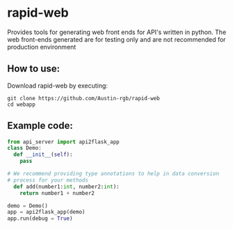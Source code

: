 # rapid-web
Provides tools for generating web front ends for API's written in python. 
The web front-ends generated are for testing only and are not recommended for production environment

## How to use:
Download rapid-web by executing:
```
git clone https://github.com/Austin-rgb/rapid-web
cd webapp
```
## Example code:

```python
from api_server import api2flask_app
class Demo:
  def __init__(self):
    pass

# We recommend providing type annotations to help in data conversion
# process for your methods
  def add(number1:int, number2:int):
    return number1 + number2

demo = Demo()
app = api2flask_app(demo)
app.run(debug = True)
```
